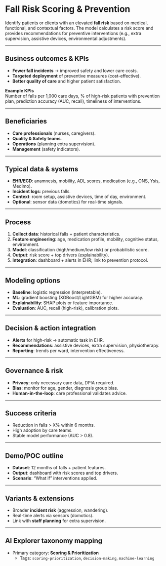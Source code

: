 # Fall Risk Scoring & Prevention

Identify patients or clients with an elevated **fall risk** based on medical, functional, and contextual factors. The model calculates a risk score and provides recommendations for preventive interventions (e.g., extra supervision, assistive devices, environmental adjustments).

---

## Business outcomes & KPIs
- **Fewer fall incidents** → improved safety and lower care costs.
- **Targeted deployment** of preventive measures (cost-effective).
- **Better quality of care** and higher patient satisfaction.

**Example KPIs**  
Number of falls per 1,000 care days, % of high-risk patients with prevention plan, prediction accuracy (AUC, recall), timeliness of interventions.

---

## Beneficiaries
- **Care professionals** (nurses, caregivers).
- **Quality & Safety teams**.
- **Operations** (planning extra supervision).
- **Management** (safety indicators).

---

## Typical data & systems
- **EHR/ECD**: anamnesis, mobility, ADL scores, medication (e.g., ONS, Ysis, Medimo).
- **Incident logs**: previous falls.
- **Context**: room setup, assistive devices, time of day, environment.
- **Optional**: sensor data (domotics) for real-time signals.

---

## Process
1. **Collect data**: historical falls + patient characteristics.
2. **Feature engineering**: age, medication profile, mobility, cognitive status, environment.
3. **Model**: classification (high/medium/low risk) or probabilistic score.
4. **Output**: risk score + top drivers (explainability).
5. **Integration**: dashboard + alerts in EHR; link to prevention protocol.

---

## Modeling options
- **Baseline**: logistic regression (interpretable).
- **ML**: gradient boosting (XGBoost/LightGBM) for higher accuracy.
- **Explainability**: SHAP plots or feature importance.
- **Evaluation**: AUC, recall (high-risk), calibration plots.

---

## Decision & action integration
- **Alerts** for high-risk → automatic task in EHR.
- **Recommendations**: assistive devices, extra supervision, physiotherapy.
- **Reporting**: trends per ward, intervention effectiveness.

---

## Governance & risk
- **Privacy**: only necessary care data, DPIA required.
- **Bias**: monitor for age, gender, diagnosis group bias.
- **Human-in-the-loop**: care professional validates advice.

---

## Success criteria
- Reduction in falls > X% within 6 months.
- High adoption by care teams.
- Stable model performance (AUC > 0.8).

---

## Demo/POC outline
- **Dataset**: 12 months of falls + patient features.
- **Output**: dashboard with risk scores and top drivers.
- **Scenario**: “What if” interventions applied.

---

## Variants & extensions
- Broader **incident risk** (aggression, wandering).
- Real-time alerts via sensors (domotics).
- Link with **staff planning** for extra supervision.

---

## AI Explorer taxonomy mapping
- Primary category: **Scoring & Prioritization**  
  - Tags: `scoring-prioritization`, `decision-making`, `machine-learning`
